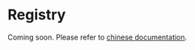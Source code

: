 # Registry

Coming soon. Please refer to [chinese documentation](../../zh_cn/tutorials/registry.md).
